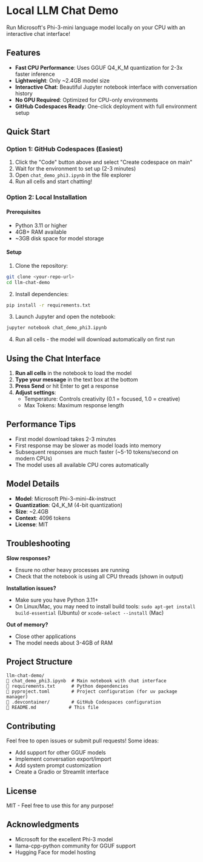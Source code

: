 # Local LLM Chat Demo

Run Microsoft's Phi-3-mini language model locally on your CPU with an interactive chat interface!

## Features

- **Fast CPU Performance**: Uses GGUF Q4_K_M quantization for 2-3x faster inference
- **Lightweight**: Only ~2.4GB model size
- **Interactive Chat**: Beautiful Jupyter notebook interface with conversation history
- **No GPU Required**: Optimized for CPU-only environments
- **GitHub Codespaces Ready**: One-click deployment with full environment setup

## Quick Start

### Option 1: GitHub Codespaces (Easiest)

1. Click the "Code" button above and select "Create codespace on main"
2. Wait for the environment to set up (2-3 minutes)
3. Open `chat_demo_phi3.ipynb` in the file explorer
4. Run all cells and start chatting!

### Option 2: Local Installation

#### Prerequisites
- Python 3.11 or higher
- 4GB+ RAM available
- ~3GB disk space for model storage

#### Setup

1. Clone the repository:
```bash
git clone <your-repo-url>
cd llm-chat-demo
```

2. Install dependencies:
```bash
pip install -r requirements.txt
```

3. Launch Jupyter and open the notebook:
```bash
jupyter notebook chat_demo_phi3.ipynb
```

4. Run all cells - the model will download automatically on first run

## Using the Chat Interface

1. **Run all cells** in the notebook to load the model
2. **Type your message** in the text box at the bottom
3. **Press Send** or hit Enter to get a response
4. **Adjust settings**:
   - Temperature: Controls creativity (0.1 = focused, 1.0 = creative)
   - Max Tokens: Maximum response length

## Performance Tips

- First model download takes 2-3 minutes
- First response may be slower as model loads into memory
- Subsequent responses are much faster (~5-10 tokens/second on modern CPUs)
- The model uses all available CPU cores automatically

## Model Details

- **Model**: Microsoft Phi-3-mini-4k-instruct
- **Quantization**: Q4_K_M (4-bit quantization)
- **Size**: ~2.4GB
- **Context**: 4096 tokens
- **License**: MIT

## Troubleshooting

**Slow responses?**
- Ensure no other heavy processes are running
- Check that the notebook is using all CPU threads (shown in output)

**Installation issues?**
- Make sure you have Python 3.11+
- On Linux/Mac, you may need to install build tools: `sudo apt-get install build-essential` (Ubuntu) or `xcode-select --install` (Mac)

**Out of memory?**
- Close other applications
- The model needs about 3-4GB of RAM

## Project Structure

```
llm-chat-demo/
   chat_demo_phi3.ipynb  # Main notebook with chat interface
   requirements.txt      # Python dependencies
   pyproject.toml        # Project configuration (for uv package manager)
   .devcontainer/        # GitHub Codespaces configuration
   README.md            # This file
```

## Contributing

Feel free to open issues or submit pull requests! Some ideas:
- Add support for other GGUF models
- Implement conversation export/import
- Add system prompt customization
- Create a Gradio or Streamlit interface

## License

MIT - Feel free to use this for any purpose!

## Acknowledgments

- Microsoft for the excellent Phi-3 model
- llama-cpp-python community for GGUF support
- Hugging Face for model hosting